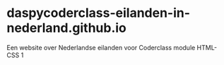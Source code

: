 # daspycoderclass-eilanden-in-nederland.github.io
Een website over Nederlandse eilanden voor Coderclass module HTML-CSS 1
